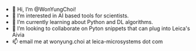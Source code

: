 - 👋 Hi, I’m @WonYungChoi!
- 👀 I’m interested in AI based tools for scientists.
- 🌱 I’m currently learning about Python and DL algorithms.
- 💞️ I’m looking to collaborate on Pyton snippets that can plug into Leica's Aivia
- 📫 email me at wonyung.choi at leica-microsystems dot com

<!---
WonYungChoi/WonYungChoi is a ✨ special ✨ repository because its `README.md` (this file) appears on your GitHub profile.
You can click the Preview link to take a look at your changes.
--->
